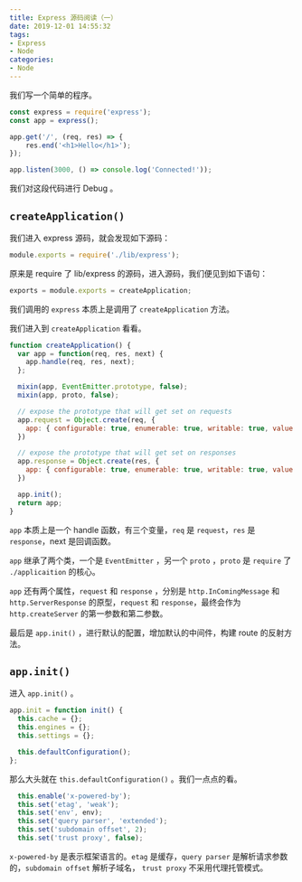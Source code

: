 ```yaml
---
title: Express 源码阅读（一）
date: 2019-12-01 14:55:32
tags:
- Express
- Node
categories:
- Node
---
```


我们写一个简单的程序。

```js
const express = require('express');
const app = express();

app.get('/', (req, res) => {
    res.end('<h1>Hello</h1>');
});

app.listen(3000, () => console.log('Connected!'));
```

我们对这段代码进行 Debug 。

<!--more-->

## `createApplication()`

我们进入 express 源码，就会发现如下源码：

```js
module.exports = require('./lib/express');
```

原来是 require 了 lib/express 的源码，进入源码，我们便见到如下语句：

```js
exports = module.exports = createApplication;
```

我们调用的 `express` 本质上是调用了 `createApplication` 方法。

我们进入到 `createApplication` 看看。

```js
function createApplication() {
  var app = function(req, res, next) {
    app.handle(req, res, next);
  };

  mixin(app, EventEmitter.prototype, false);
  mixin(app, proto, false);

  // expose the prototype that will get set on requests
  app.request = Object.create(req, {
    app: { configurable: true, enumerable: true, writable: true, value: app }
  })

  // expose the prototype that will get set on responses
  app.response = Object.create(res, {
    app: { configurable: true, enumerable: true, writable: true, value: app }
  })

  app.init();
  return app;
}
```

`app` 本质上是一个 handle 函数，有三个变量，`req` 是 `request`，`res` 是 `response`，next 是回调函数。

`app` 继承了两个类，一个是 `EventEmitter` ，另一个 `proto` ，`proto` 是 `require` 了 `./applicaition` 的核心。

`app` 还有两个属性，`request` 和 `response` ，分别是 `http.InComingMessage` 和 `http.ServerResponse` 的原型，`request` 和 `response`，最终会作为 `http.createServer` 的第一参数和第二参数。

最后是 `app.init()` ，进行默认的配置，增加默认的中间件，构建 route 的反射方法。

## `app.init()`

进入 `app.init()` 。

```js
app.init = function init() {
  this.cache = {};
  this.engines = {};
  this.settings = {};

  this.defaultConfiguration();
};
```

那么大头就在 `this.defaultConfiguration()` 。我们一点点的看。

```js
  this.enable('x-powered-by');
  this.set('etag', 'weak');
  this.set('env', env);
  this.set('query parser', 'extended');
  this.set('subdomain offset', 2);
  this.set('trust proxy', false);
```

`x-powered-by` 是表示框架语言的。`etag` 是缓存，`query parser` 是解析请求参数的，`subdomain offset` 解析子域名， `trust proxy` 不采用代理托管模式。